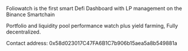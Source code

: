 Foliowatch is the first smart Defi Dashboard with LP management on the Binance Smartchain

Portfolio and liquidity pool performance watch plus yield farming, Fully decentralized.

Contact address: 0x58d023017C47FA6B1C7b906b15aea5a8b549881a



